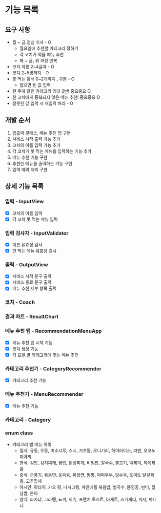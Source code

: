 # 기능 목록

## 요구 사항
- 월 ~ 금 점심 식사 - O
  - 월요일에 추천할 카테고리 정하기
  - 각 코치가 먹을 메뉴 추천
  - 화 ~ 금, 위 과정 반복
- 코치 이름 2~4글자 - O
- 코치 2~5명까지 - O
- 못 먹는 음식 0~2개까지 , 구분 - O
  - 없으면 빈 값 입력
- 한 주에 같은 카테고리 최대 2번! 중요중요 O
- 한 코치에게 중복되지 않은 메뉴 추천! 중요중요 O
- 잘못된 값 입력 시 재입력 처리 - O

## 개발 순서
1. 입출력 클래스, 메뉴 추천 앱 구현
2. 서비스 시작 출력 기능 추가
3. 코치의 이름 입력 기능 추가
4. 각 코치가 못 먹는 메뉴를 입력하는 기능 추가
5. 메뉴 추천 기능 구현
6. 추천한 메뉴를 출력하는 기능 구현
7. 입력 예외 처리 구현

## 상세 기능 목록

### 입력 - InputView
- [x] 코치의 이름 입력
- [x] 각 코치 못 먹는 메뉴 입력

### 입력 검사자 - InputValidator
- [x] 이름 유효성 검사
- [x] 안 먹는 메뉴 유효성 검사

### 출력 - OutputView
- [x] 서비스 시작 문구 출력
- [x] 서비스 종료 문구 출력
- [x] 메뉴 추천 세부 항목 출력
### 코치 - Coach

### 결과 차트 - ResultChart 

### 메뉴 추천 앱 - RecommendationMenuApp
- [x] 메뉴 추천 앱 시작 기능
- [x] 코치 생성 기능
- [x] 각 요일 별 카테고리에 맞는 메뉴 추천

### 카테고리 추천기 - CategoryRecommender
- [x] 카테고리 추천 기능
### 메뉴 추천기  - MenuRecommender
- [x] 메뉴 추천 기능
### 카테고리 - Category
### enum class
- 카테고리 별 메뉴 목록 
  - 일식: 규동, 우동, 미소시루, 스시, 가츠동, 오니기리, 하이라이스, 라멘, 오코노미야끼
  - 한식: 김밥, 김치찌개, 쌈밥, 된장찌개, 비빔밥, 칼국수, 불고기, 떡볶이, 제육볶음
  - 중식: 깐풍기, 볶음면, 동파육, 짜장면, 짬뽕, 마파두부, 탕수육, 토마토 달걀볶음, 고추잡채
  - 아시안: 팟타이, 카오 팟, 나시고렝, 파인애플 볶음밥, 쌀국수, 똠얌꿍, 반미, 월남쌈, 분짜
  - 양식: 라자냐, 그라탱, 뇨끼, 끼슈, 프렌치 토스트, 바게트, 스파게티, 피자, 파니니